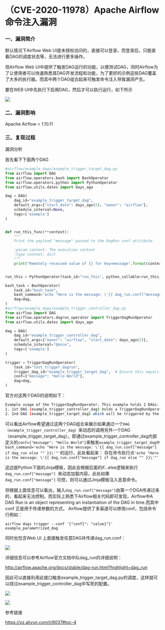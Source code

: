 # （CVE-2020-11978）Apache Airflow 命令注入漏洞

### 一、漏洞简介

默认情况下Airflow Web UI是未授权访问的，直接可以登录，而登录后，只能查看DAG的调度状态等，无法进行更多操作。

但Airflow Web UI中提供了触发DAG运行的功能，以便测试DAG，同时Airflow为了让使用者可以快速熟悉其DAG开发流程和功能，为了更好的示例这些DAG覆盖了大多的执行器。而其中两个DAG组合起来可触发命令注入导致漏洞产生。

要在WEB UI中先执行下启用DAG，然后才可以执行运行，如下所示

![](media/202008/15980945379011.jpg)


### 二、漏洞影响

Apache Airflow < 1.10.11

### 三、复现过程

漏洞分析

首先看下下面两个DAG


```python
#airflow/example_dags/example_trigger_target_dag.py
from airflow import DAG
from airflow.operators.bash import BashOperator
from airflow.operators.python import PythonOperator
from airflow.utils.dates import days_ago

dag = DAG(
    dag_id="example_trigger_target_dag",
    default_args={"start_date": days_ago(2), "owner": "airflow"},
    schedule_interval=None,
    tags=['example']
)


def run_this_func(**context):
    """
    Print the payload "message" passed to the DagRun conf attribute.

    :param context: The execution context
    :type context: dict
    """
    print("Remotely received value of {} for key=message".format(context["dag_run"].conf["message"]))


run_this = PythonOperator(task_id="run_this", python_callable=run_this_func, dag=dag)

bash_task = BashOperator(
    task_id="bash_task",
    bash_command='echo "Here is the message: \'{{ dag_run.conf["message"] if dag_run else "" }}\'"',
    dag=dag,
)
#airflow/example_dags/example_trigger_controller_dag.py
from airflow import DAG
from airflow.operators.dagrun_operator import TriggerDagRunOperator
from airflow.utils.dates import days_ago

dag = DAG(
    dag_id="example_trigger_controller_dag",
    default_args={"owner": "airflow", "start_date": days_ago(2)},
    schedule_interval="@once",
    tags=['example']
)

trigger = TriggerDagRunOperator(
    task_id="test_trigger_dagrun",
    trigger_dag_id="example_trigger_target_dag",  # Ensure this equals the dag_id of the DAG to trigger
    conf={"message": "Hello World"},
    dag=dag,
)
```

官方对这两个DAG的说明如下：


```bash
Example usage of the TriggerDagRunOperator. This example holds 2 DAGs:
1. 1st DAG (example_trigger_controller_dag) holds a TriggerDagRunOperator, which will trigger the 2nd DAG
2. 2nd DAG (example_trigger_target_dag) which will be triggered by the TriggerDagRunOperator in the 1st DAG
```

可以看出Airflow希望通过这两个DAG组合来展示如果通过一个`DAG（example_trigger_controller_dag）`来动态的调用另外一个DAG（example_trigger_target_dag）。即通过example_trigger_controller_dag内部定义的`conf={"message": "Hello World"}`来触发`example_trigger_target_dag中bash_command='echo "Here is the message: \'{{ dag_run.conf["message"] if dag_run else "" }}\'"'`的运行，此处看起来：
存在命令执行点`'echo "Here is the message: \'{{ dag_run.conf["message"] if dag_run else "" }}\'"'`

这边是Python下面的Jinja模板，因此会根据后面的if...else逻辑来执行`dag_run.conf["message"] `来动态加载内容，此处如果`dag_run.conf["message"]` 可控，则可以通过Jinja模板注入恶意命令。

但根据上面信息可以看出，输入`dag_run.conf["message"]`由第一个DGA传递过来的，看起来无法控制。而实际上熟悉下Airflow相关代码即可发现，Airflow中A DAG Run is an object representing an instantiation of the DAG in time.而其中conf 正是用于传递参数的方式， Airflow提供了多渠道可以修改conf，包括命令行例如：


```
airflow dags trigger --conf '{"conf1": "value1"}' example_parametrized_dag
```

同时也包含Web UI 上直接触发任意DAG并传递dag_run.conf：

![](media/202008/15980946383507.jpg)


详细信息可以参考Airflow官方文档中队dag_run的详细说明：

http://airflow.apache.org/docs/stable/dag-run.html?highlight=dag_run

因此可以直接利用此接口触发example_trigger_target_dag.py的调度，这样就可以绕过example_trigger_controller_dag中写死的配置。

![](media/202008/15980946507402.jpg)


![](media/202008/15980946566890.jpg)


参考链接

https://xz.aliyun.com/t/8037#toc-4